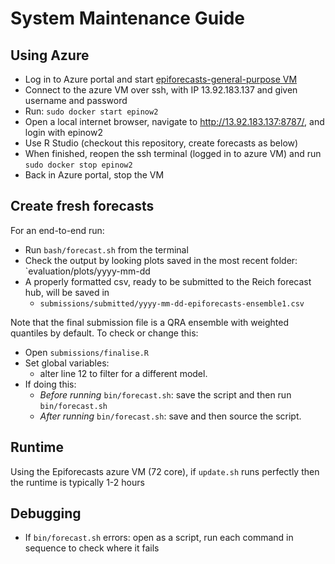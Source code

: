 
# System Maintenance Guide 



## Using Azure

  - Log in to Azure portal and start [epiforecasts-general-purpose VM](https://portal.azure.com/#@epiforecastsoutlook.onmicrosoft.com/resource/subscriptions/2d9a656e-d2ff-4b55-9f35-99bddf874f1b/resourceGroups/epiforecasts-general-purpose/providers/Microsoft.Compute/virtualMachines/epiforecasts-general-purpose/overview)
  - Connect to the azure VM over ssh, with IP 13.92.183.137 and given username and password
  - Run: `sudo docker start epinow2`
  - Open a local internet browser, navigate to http://13.92.183.137:8787/, and login with epinow2
  - Use R Studio (checkout this repository, create forecasts as below)
  - When finished, reopen the ssh terminal (logged in to azure VM) and run `sudo docker stop epinow2`
  - Back in Azure portal, stop the VM

## Create fresh forecasts

For an end-to-end run:

- Run `bash/forecast.sh` from the terminal
- Check the output by looking plots saved in the most recent folder: `evaluation/plots/yyyy-mm-dd
- A properly formatted csv, ready to be submitted to the Reich forecast hub, will be saved in 
  - `submissions/submitted/yyyy-mm-dd-epiforecasts-ensemble1.csv`

Note that the final submission file is a QRA ensemble with weighted quantiles by default. To check or change this:
  - Open `submissions/finalise.R`
  - Set global variables:
    - alter line 12 to filter for a different model.
  - If doing this:
    - _Before running_ `bin/forecast.sh`: save the script and then run `bin/forecast.sh`
    - _After running_ `bin/forecast.sh`: save and then source the script.

## Runtime

Using the Epiforecasts azure VM (72 core), if `update.sh` runs perfectly then the runtime is typically 1-2 hours

## Debugging

- If `bin/forecast.sh` errors: open  as a script, run each command in sequence to check where it fails